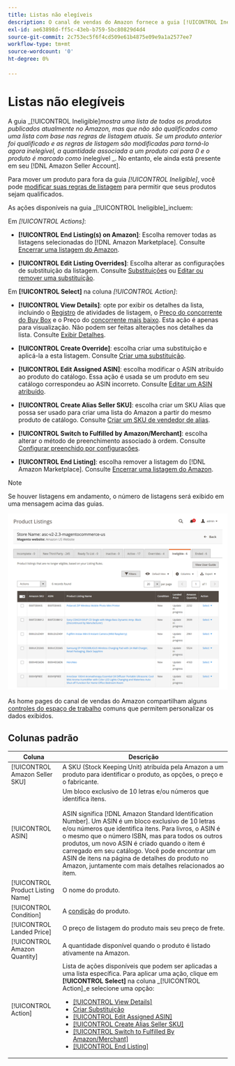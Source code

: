 ```yaml
---
title: Listas não elegíveis
description: O canal de vendas do Amazon fornece a guia [!UICONTROL Ineligible] para ajudar você a gerenciar itens não estão qualificados como uma listagem com base em suas regras de listagem atuais.
exl-id: ae63898d-ff5c-43eb-b759-5bc80829d4d4
source-git-commit: 2c753ec5f6f4cd509e61b4875e09e9a1a2577ee7
workflow-type: tm+mt
source-wordcount: '0'
ht-degree: 0%

---
```


# Listas não elegíveis

A guia _[!UICONTROL Ineligible]_mostra uma lista de todos os produtos publicados atualmente no Amazon, mas que não são qualificados como uma lista com base nas regras de listagem atuais. Se um produto anterior foi qualificado e as regras de listagem são modificadas para torná-lo agora inelegível, a quantidade associada a um produto cai para 0 e o produto é marcado como_ inelegível _. No entanto, ele ainda está presente em seu [!DNL Amazon Seller Account].

Para mover um produto para fora da guia _[!UICONTROL Ineligible]_, você pode [modificar suas regras de listagem](./listing-rules.md) para permitir que seus produtos sejam qualificados.

As ações disponíveis na guia _[!UICONTROL Ineligible]_incluem:

Em _[!UICONTROL Actions]_:

- **[!UICONTROL End Listing(s) on Amazon]**: Escolha remover todas as listagens selecionadas do  [!DNL Amazon Marketplace]. Consulte [Encerrar uma listagem do Amazon](./end-listings-manually.md).

- **[!UICONTROL Edit Listing Overrides]**: Escolha alterar as configurações de substituição da listagem. Consulte [Substituições](./overrides.md) ou [Editar ou remover uma substituição](./creating-editing-overrides.md#edit-override-single-listing).

Em **[!UICONTROL Select]** na coluna _[!UICONTROL Action]_:

- **[!UICONTROL View Details]**: opte por exibir os detalhes da lista, incluindo o  [Registro](./product-listing-details.md#listing-activity-log) de atividades de listagem, o  [Preço do concorrente do Buy Box](./product-listing-details.md#buy-box-competitor-pricing) e o Preço do  [concorrente mais baixo](./product-listing-details.md#lowest-competitor-pricing). Esta ação é apenas para visualização. Não podem ser feitas alterações nos detalhes da lista. Consulte [Exibir Detalhes](./product-listing-details.md).

- **[!UICONTROL Create Override]**: escolha criar uma substituição e aplicá-la a esta listagem. Consulte [Criar uma substituição](./creating-editing-overrides.md).

- **[!UICONTROL Edit Assigned ASIN]**: escolha modificar o ASIN atribuído ao produto do catálogo. Essa ação é usada se um produto em seu catálogo correspondeu ao ASIN incorreto. Consulte [Editar um ASIN atribuído](./edit-assigned-asin.md).

- **[!UICONTROL Create Alias Seller SKU]**: escolha criar um SKU Alias que possa ser usado para criar uma lista do Amazon a partir do mesmo produto de catálogo. Consulte [Criar um SKU de vendedor de alias](./create-alias-seller-sku.md).

- **[!UICONTROL Switch to Fulfilled by Amazon/Merchant]**: escolha alterar o método de preenchimento associado à ordem. Consulte [Configurar preenchido por configurações](./fulfilled-by.md#configure-fulfilled-by-settings).

- **[!UICONTROL End Listing]**: escolha remover a listagem do  [!DNL Amazon Marketplace]. Consulte [Encerrar uma listagem do Amazon](./end-listings-manually.md).

>[!NOTE]
>Se houver listagens em andamento, o número de listagens será exibido em uma mensagem acima das guias.

![Listas Amazon não elegíveis](assets/amazon-ineligible-listings.png)

As home pages do canal de vendas do Amazon compartilham alguns [controles do espaço de trabalho](./workspace-controls.md) comuns que permitem personalizar os dados exibidos.

## Colunas padrão

| Coluna | Descrição |
|--- |--- |
| [!UICONTROL Amazon Seller SKU] | A SKU (Stock Keeping Unit) atribuída pela Amazon a um produto para identificar o produto, as opções, o preço e o fabricante. |
| [!UICONTROL ASIN] | Um bloco exclusivo de 10 letras e/ou números que identifica itens.<br><br>ASIN significa  [!DNL Amazon Standard Identification Number]. Um ASIN é um bloco exclusivo de 10 letras e/ou números que identifica itens. Para livros, o ASIN é o mesmo que o número ISBN, mas para todos os outros produtos, um novo ASIN é criado quando o item é carregado em seu catálogo. Você pode encontrar um ASIN de itens na página de detalhes do produto no Amazon, juntamente com mais detalhes relacionados ao item. |
| [!UICONTROL Product Listing Name] | O nome do produto. |
| [!UICONTROL Condition] | A [condição](./product-listing-condition.md) do produto. |
| [!UICONTROL Landed Price] | O preço de listagem do produto mais seu preço de frete. |
| [!UICONTROL Amazon Quantity] | A quantidade disponível quando o produto é listado ativamente na Amazon. |
| [!UICONTROL Action] | Lista de ações disponíveis que podem ser aplicadas a uma lista específica. Para aplicar uma ação, clique em **[!UICONTROL Select]** na coluna _[!UICONTROL Action]_e selecione uma opção:<ul><li>[[!UICONTROL View Details]](./product-listing-details.md)</li><li>[Criar Substituição](./creating-editing-overrides.md)</li><li>[[!UICONTROL Edit Assigned ASIN]](./edit-assigned-asin.md)</li><li>[[!UICONTROL Create Alias Seller SKU]](./create-alias-seller-sku.md#region-specific)</li><li>[[!UICONTROL Switch to Fulfilled By Amazon/Merchant]](./fulfilled-by.md#configure-fulfilled-by-settings)</li><li>[[!UICONTROL End Listing]](./end-listings-manually.md)</li></ul> |
